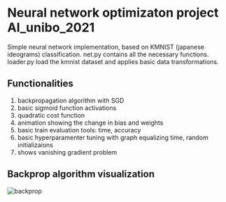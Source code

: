 # Neural network optimizaton project AI_unibo_2021

Simple neural network implementation, based on KMNIST (japanese ideograms) classification.
net.py contains all the necessary functions. 
loader.py load the kmnist dataset and applies basic data transformations. 

## Functionalities 

1)  backpropagation algorithm with SGD 
2)  basic sigmoid function activations
3)  quadratic cost function 
4)  animation showing the change in bias and weights 
5)  basic train evaluation tools: time, accuracy
6)  basic hyperparamenter tuning with graph equalizing time, random initializaions
7)  shows vanishing gradient problem 

## Backprop algorithm visualization 

![backprop](https://user-images.githubusercontent.com/32902835/110661686-1c673b80-81c5-11eb-8117-ff8f0a7c6c7d.png)
